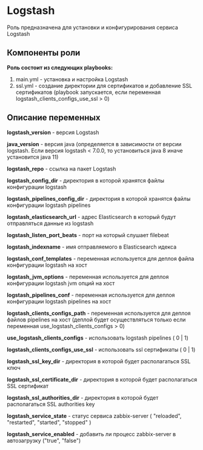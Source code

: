 Logstash
=========

Роль предназначена для установки и конфигурирования сервиса Logstash  


Компоненты роли
--------------
__Роль состоит из следующих playbooks:__  

1. main.yml - установка и настройка Logstash  
2. ssl.yml - создание директории для сертификатов и добавление SSL сертификатов (playbook запускается, если переменная logstash_clients_configs_use_ssl > 0)  

Описание переменных
--------------

__logstash_version__ - версия Logstash  

__java_version__ - версия java (определяется в зависимости от версии logstash. Если версия logstash < 7.0.0, то установиться java 8 иначе установится java 11)  

__logstash_repo__ - ссылка на пакет Logstash

__logstash_config_dir__ - директория в которой хранятся файлы конфигурации logstash

__logstash_pipelines_config_dir__ - директория в которой хранятся файлы конфигурации logstash pipelines 

__logstash_elasticsearch_url__ - адрес Elasticsearch в который будут отправляться данные из logstash  

__logstash_listen_port_beats__ - порт на который слушает filebeat

__logstash_indexname__ - имя отправляемого в Elasticsearch  идекса  

__logstash_conf_templates__ - переменная используется для деплоя файла конфигурации logstash на хост  

__logstash_jvm_options__ - переменная используется для деплоя конфигурации logstash jvm опций на хост  

__logstash_pipelines_conf__ - переменная используется для деплоя конфигурации logstash pipelines на хост

__logstash_clients_configs_path__ - переменная используется для деплоя файлов  pipelines на хост (деплой будет осуществляться только если переменная use_logstash_clients_configs > 0) 

__use_logstash_clients_configs__ - использовать logstash pipelines ( 0 | 1)

__logstash_clients_configs_use_ssl__ - использовать ssl сертификаты ( 0 | 1)

__logstash_ssl_key_dir__ - директория в которой будет располагаться SSL ключ    

__logstash_ssl_certificate_dir__ - директория в которой будет располагаться SSL сертификат

__logstash_ssl_authorities_dir__ - директория в которой будет располагаться SSL authorities key 
 
__logstash_service_state__ - статус сервиса zabbix-server ( "reloaded", "restarted", "started", "stopped" ) 

__logstash_service_enabled__ - добавить ли процесс zabbix-server в автозагрузку ("true", "false")
